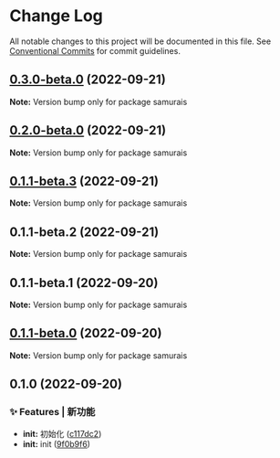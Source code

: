 # Change Log

All notable changes to this project will be documented in this file.
See [Conventional Commits](https://conventionalcommits.org) for commit guidelines.

## [0.3.0-beta.0](https://github.com/samurais-app/samurais-app/compare/v0.2.0-beta.0...v0.3.0-beta.0) (2022-09-21)

**Note:** Version bump only for package samurais





## [0.2.0-beta.0](https://github.com/samurais-app/samurais-app/compare/v0.1.1-beta.3...v0.2.0-beta.0) (2022-09-21)

**Note:** Version bump only for package samurais






## [0.1.1-beta.3](https://github.com/samurais-app/samurais-app/compare/v0.1.1-beta.2...v0.1.1-beta.3) (2022-09-21)

**Note:** Version bump only for package samurais






## 0.1.1-beta.2 (2022-09-21)

**Note:** Version bump only for package samurais





## 0.1.1-beta.1 (2022-09-20)

**Note:** Version bump only for package samurais





## [0.1.1-beta.0](https://github.com/samurais-app/samurais-app/compare/v0.1.0...v0.1.1-beta.0) (2022-09-20)

**Note:** Version bump only for package samurais





## 0.1.0 (2022-09-20)


### ✨ Features | 新功能

* **init:** 初始化 ([c117dc2](https://github.com/samurais-app/samurais-app/commit/c117dc2300dfd414443d0375f66be434662f6ad4))
* **init:** init ([9f0b9f6](https://github.com/samurais-app/samurais-app/commit/9f0b9f6ba1075fe9ea390864511d155dc63378fa))
